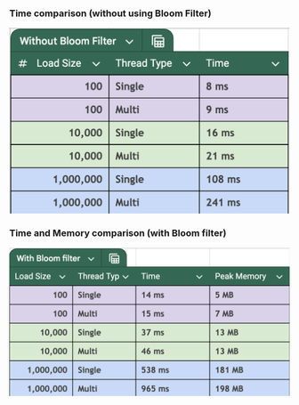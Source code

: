 

### Time comparison (without using Bloom Filter)
![img.png](time.png) 


### Time and Memory comparison (with Bloom filter) 
![img_1.png](time_memory.png)